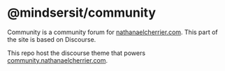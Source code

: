 # @mindsersit/community

Community is a community forum for [nathanaelcherrier.com](https://nathanaelcherrier.com). 
This part of the site is based on Discourse.

This repo host the discourse theme that powers [community.nathanaelcherrier.com](https://community.nathanaelcherrier.com).
